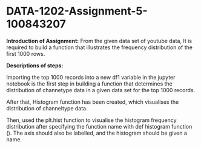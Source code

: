 # DATA-1202-Assignment-5-100843207

**Introduction of Assignment:**
From the given data set of youtube data, It is required to build a function that illustrates the frequency distribution of the first 1000 rows.


**Descriptions of steps:**

Importing the top 1000 records into a new df1 variable in the jupyter notebook is the first step in building a function that determines the distribution of channetype data in a given data set for the top 1000 records.

After that, Histogram function has been created, which visualises the distribution of channeltype data.

Then, used the plt.hist function to visualise the histogram frequency distribution after specifying the function name with def histogram function (). The axis should also be labelled, and the histogram should be given a name.
